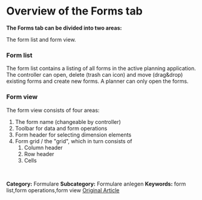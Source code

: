 # Overview of the Forms tab

**The Forms tab can be divided into two areas:**

The form list and form view.


### Form list


The form list contains a listing of all forms in the active planning application. The controller can open, delete (trash can icon) and move (drag&drop) existing forms and create new forms. A planner can only open the forms.


### Form view


The form view consists of four areas:


1. The form name (changeable by controller)
2. Toolbar for data and form operations
3. Form header for selecting dimension elements
4. Form grid / the "grid", which in turn consists of
	1. Column header
	2. Row header
	3. Cells


 



**Category:** Formulare
**Subcategory:** Formulare anlegen
**Keywords:** form list,form operations,form view
[Original Article](https://lp.qvantum-plan.de/en/wissensdatenbank/tab-forms)
